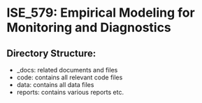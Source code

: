 # ISE_579: Empirical Modeling for Monitoring and Diagnostics

## Directory Structure:
* _docs: related documents and files
* code: contains all relevant code files 
* data: contains all data files
* reports: contains various reports etc.
